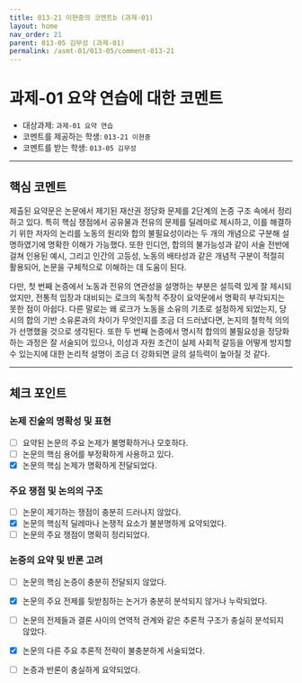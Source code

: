 ```yaml
---
title: 013-21 이현중의 코멘트b (과제-01) 
layout: home
nav_order: 21
parent: 013-05 김무성 (과제-01)
permalink: /asmt-01/013-05/comment-013-21
---
```


# 과제-01 요약 연습에 대한 코멘트

- 대상과제: `과제-01 요약 연습`
- 코멘트를 제공하는 학생: `013-21 이현중` 
- 코멘트를 받는 학생: `013-05 김무성` 

---

## 핵심 코멘트

제출된 요약문은 논문에서 제기된 재산권 정당화 문제를 2단계의 논증 구조 속에서 정리하고 있다. 특히 핵심 쟁점에서 공유물과 전유의 문제를 딜레마로 제시하고, 이를 해결하기 위한 저자의 논리를 노동의 원리와 합의 불필요성이라는 두 개의 개념으로 구분해 설명하였기에 명확한 이해가 가능했다. 또한 인디언, 합의의 불가능성과 같이 서술 전반에 걸쳐 인용된 예시, 그리고 인간의 고등성, 노동의 배타성과 같은 개념적 구분이 적절히 활용되어, 논문을 구체적으로 이해하는 데 도움이 된다.

다만, 첫 번째 논증에서 노동과 전유의 연관성을 설명하는 부분은 설득력 있게 잘 제시되었지만, 전통적 입장과 대비되는 로크의 독창적 주장이 요약문에서 명확히 부각되지는 못한 점이 아쉽다. 다른 말로는 왜 로크가 노동을 소유의 기초로 설정하게 되었는지, 당시의 합의 기반 소유론과의 차이가 무엇인지를 조금 더 드러냈다면, 논지의 철학적 의의가 선명했을 것으로 생각된다. 또한 두 번째 논증에서 명시적 합의의 불필요성을 정당화하는 과정은 잘 서술되어 있으나, 이성과 자원 조건이 실제 사회적 갈등을 어떻게 방지할 수 있는지에 대한 논리적 설명이 조금 더 강화되면 글의 설득력이 높아질 것 같다.

---

## 체크 포인트

### 논제 진술의 명확성 및 표현  
- [ ] 요약된 논문의 주요 논제가 불명확하거나 모호하다.  
- [ ] 논문의 핵심 용어를 부정확하게 사용하고 있다.  
- [x] 논문의 핵심 논제가 명확하게 전달되었다.  

### 주요 쟁점 및 논의의 구조  
- [ ] 논문이 제기하는 쟁점이 충분히 드러나지 않았다.  
- [x] 논문의 핵심적 딜레마나 논쟁적 요소가 불분명하게 요약되었다.  
- [ ] 논문의 주요 쟁점이 명확히 정리되었다.  

### 논증의 요약 및 반론 고려  
- [ ] 논문의 핵심 논증이 충분히 전달되지 않았다.  
- [x] 논문의 주요 전제를 뒷받침하는 논거가 충분히 분석되지 않거나 누락되었다.  
- [ ] 논문의 전제들과 결론 사이의 연역적 관계와 같은 추론적 구조가 충실히 분석되지 않았다.  
- [x] 논문의 다른 주요 추론적 전략이 불충분하게 서술되었다.
- [ ] 논증과 반론이 충실하게 요약되었다. 


